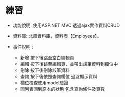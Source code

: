 # 練習 
- 功能說明: 
使用ASP.NET MVC 透過ajax實作資料CRUD
- 資料庫: 
北風資料庫，資料表【Employees】。

- 事件說明 : 
  - 新增  按下後跳至空白編輯頁
  - 編輯  按下後跳至編輯頁，並帶出該筆資料到欄位中
  - 刪除  按下後刪除該筆資料
  - 查詢  按下後依照查詢欄位 過濾顯示資料
  - 欄位檢查使用model驗證
  - 回列表回到原本的狀態  包含查詢條件及頁數

